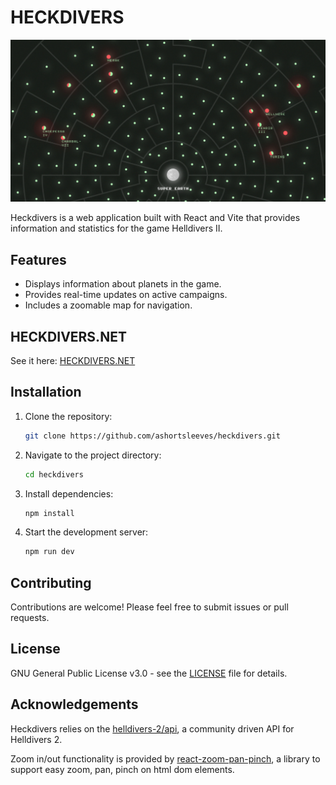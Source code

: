 # HECKDIVERS

![Heckdivers Logo](https://raw.githubusercontent.com/ashortsleeves/heckdivers/maestro/public/screenshot.png)

Heckdivers is a web application built with React and Vite that provides information and statistics for the game Helldivers II.

## Features

- Displays information about planets in the game.
- Provides real-time updates on active campaigns.
- Includes a zoomable map for navigation.

## HECKDIVERS.NET

See it here: [HECKDIVERS.NET](https://heckdivers.net/)

## Installation

1. Clone the repository:

   ```bash
   git clone https://github.com/ashortsleeves/heckdivers.git
   ```

2. Navigate to the project directory:

   ```bash
   cd heckdivers
   ```

3. Install dependencies:

   ```bash
   npm install
   ```

4. Start the development server:

   ```bash
   npm run dev
   ```

## Contributing

Contributions are welcome! Please feel free to submit issues or pull requests.

## License

GNU General Public License v3.0 - see the [LICENSE](https://github.com/ashortsleeves/heckdivers/blob/maestro/LICENSE.txt) file for details.

## Acknowledgements
Heckdivers relies on the [helldivers-2/api](https://github.com/helldivers-2/api), a community driven API for Helldivers 2. 

Zoom in/out functionality is provided by [react-zoom-pan-pinch](https://github.com/BetterTyped/react-zoom-pan-pinch), a library to support easy zoom, pan, pinch on html dom elements.